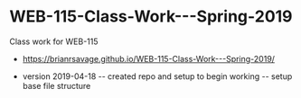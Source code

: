 # WEB-115-Class-Work---Spring-2019

Class work for WEB-115

- <https://brianrsavage.github.io/WEB-115-Class-Work---Spring-2019/>

- version 2019-04-18
-- created repo and setup to begin working
-- setup base file structure

